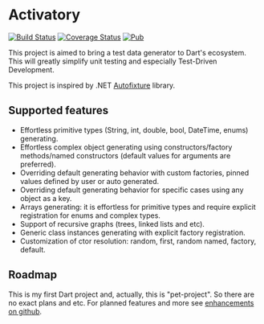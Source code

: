 # Activatory

[![Build Status](https://travis-ci.com/syberside/Activatory.svg?branch=master)](https://travis-ci.com/syberside/Activatory)
[![Coverage Status](https://coveralls.io/repos/github/syberside/Activatory/badge.svg)](https://coveralls.io/github/syberside/Activatory)
[![Pub](https://img.shields.io/pub/v/activatory.svg)](https://pub.dartlang.org/packages/activatory)

This project is aimed to bring a test data generator to Dart's ecosystem.
This will greatly simplify unit testing and especially Test-Driven Development.

This project is inspired by .NET [Autofixture](https://github.com/AutoFixture/AutoFixture) library.

## Supported features
- Effortless primitive types (String, int, double, bool, DateTime, enums) generating.
- Effortless complex object generating using constructors/factory methods/named constructors (default values for arguments are preferred).
- Overriding default generating behavior with custom factories, pinned values defined by user or auto generated.
- Overriding default generating behavior for specific cases using any object as a key.
- Arrays generating: it is effortless for primitive types and require explicit registration for enums and complex types.
- Support of recursive graphs (trees, linked lists and etc).
- Generic class instances generating with explicit factory registration.
- Customization of ctor resolution: random, first, random named, factory, default.

## Roadmap
This is my first Dart project and, actually, this is "pet-project". So there are no exact plans and etc.
For planned features and more see [enhancements on github](https://github.com/syberside/Activatory/issues?utf8=%E2%9C%93&q=is%3Aenhancement+is%3Aopen+). 
